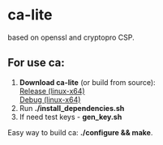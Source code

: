# ca-lite 
based on openssl and cryptopro CSP.

## For use ca: 
1. **Download ca-lite** (or build from source):  
[Release (linux-x64)](http://gitlab.com/fullincome/CA_Light/-/jobs/artifacts/master/raw/ca_light_release.tar.gz?job=deploy)  
[Debug (linux-x64)](http://gitlab.com/fullincome/CA_Light/-/jobs/artifacts/master/raw/ca_light_debug.tar.gz?job=deploy)  
2. Run **./install_dependencies.sh**
3. If need test keys - **gen_key.sh**

Easy way to build ca: **./configure && make**.

